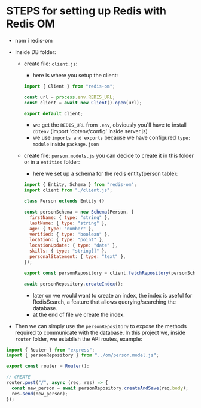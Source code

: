# STEPS for setting up Redis with Redis OM

- npm i redis-om
- Inside DB folder:

  - create file: `client.js`:

    - here is where you setup the client:

    ```javascript
    import { Client } from "redis-om";

    const url = process.env.REDIS_URL;
    const client = await new Client().open(url);

    export default client;
    ```

    - we get the `REDIS_URL` from `.env`, obviously you'll have to install `dotenv` (import 'dotenv/config' inside server.js)
    - we use `imports and exports` because we have configured `type: module` inside `package.json`

  - create file: `person.models.js` you can decide to create it in this folder or in a `entities` folder:

    - here we set up a schema for the redis entity(person table):

    ```javascript
    import { Entity, Schema } from "redis-om";
    import client from "./client.js";

    class Person extends Entity {}

    const personSchema = new Schema(Person, {
      firstName: { type: "string" },
      lastName: { type: "string" },
      age: { type: "number" },
      verified: { type: "boolean" },
      location: { type: "point" },
      locationUpdate: { type: "date" },
      skills: { type: "string[]" },
      personalStatement: { type: "text" },
    });

    export const personRepository = client.fetchRepository(personSchema);

    await personRepository.createIndex();
    ```

    - later on we would want to create an index, the index is useful for RedisSearch, a feature that allows querying/searching the database.
    - at the end of file we create the index.

- Then we can simply use the `personRepository` to expose the methods required to communicate with the database. In this project we, inside `router` folder, we establish the API routes, example:

```javascript
import { Router } from "express";
import { personRepository } from "../om/person.model.js";

export const router = Router();

// CREATE
router.post("/", async (req, res) => {
  const new_person = await personRepository.createAndSave(req.body);
  res.send(new_person);
});
```
